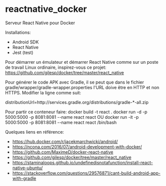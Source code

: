 # reactnative_docker
Serveur React Native pour Docker

Installations:
* Android SDK
* React Native
* Jest (test)

Pour démarrer un émulateur et démarrer React Native comme
sur un poste de travail Linux ordinaire, inspirez-vous ce projet:
https://github.com/gilesp/docker/tree/master/react_native

Pour générer le code APK avec Gradle, il se peut que dans le fichier
gradle/wrapper/gradle-wrapper.properties l'URL doive être en HTTP
et non HTTPS.  Modifier la ligne comme suit:

distributionUrl=http\://services.gradle.org/distributions/gradle-*-all.zip

Pour partir ce conteneur faire:
docker build -t react .
docker run -d -p 5000:5000 -p 8081:8081 --name react react
OU
docker run -it -p 5000:5000 -p 8081:8081 --name react react /bin/bash

Quelques liens en référence:

* https://hub.docker.com/r/jacekmarchwicki/android/
* https://ncona.com/2016/07/android-development-with-docker/
* https://github.com/MaximeD/docker-react-native
* https://github.com/gilesp/docker/tree/master/react_native
* https://staminaloops.github.io/undefinedisnotafunction/install-react-native-ubuntu/
* https://stackoverflow.com/questions/29576871/cant-build-android-app-with-gradle
